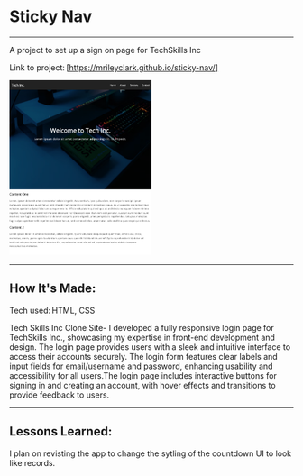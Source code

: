 # Sticky Nav

****

A project to set up a sign on page for TechSkills Inc

Link to project: [https://mrileyclark.github.io/sticky-nav/]


  
<img src="https://github.com/mrileyclark/sticky-nav/blob/main/sticky-nav.png" width="50%" height="30%">

****

## How It's Made: 

Tech used: HTML, CSS

Tech Skills Inc Clone Site- I developed a fully responsive login page for TechSkills Inc., showcasing my expertise in front-end development
and design. The login page provides users with a sleek and intuitive interface to access their accounts securely. The login form features clear labels 
and input fields for email/username and password, enhancing usability and accessibility for all users.The login page includes interactive buttons for signing in 
and creating an account, with hover effects and transitions to provide feedback to users.
****

 ## Lessons Learned: 

I plan on revisting the app to change the sytling of the countdown UI to look like records.

